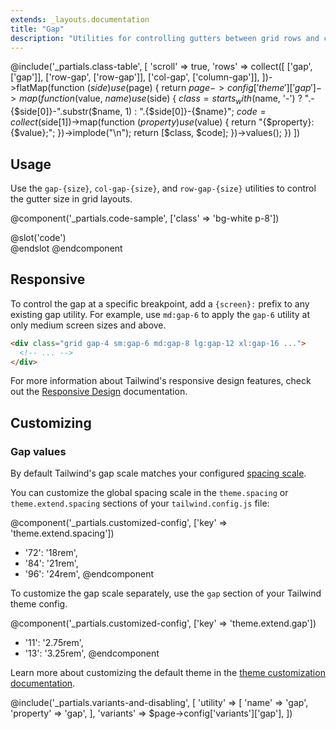 ```yaml
---
extends: _layouts.documentation
title: "Gap"
description: "Utilities for controlling gutters between grid rows and columns."
---
```


@include('_partials.class-table', [
  'scroll' => true,
  'rows' => collect([
    ['gap', ['gap']],
    ['row-gap', ['row-gap']],
    ['col-gap', ['column-gap']],
  ])->flatMap(function ($side) use ($page) {
    return $page->config['theme']['gap']->map(function ($value, $name) use ($side) {
      $class = starts_with($name, '-')
        ? ".-{$side[0]}-".substr($name, 1)
        : ".{$side[0]}-{$name}";
      $code = collect($side[1])->map(function ($property) use ($value) {
        return "{$property}: {$value};";
      })->implode("\n");
      return [$class, $code];
    })->values();
  })
])


## Usage

Use the `gap-{size}`, `col-gap-{size}`, and `row-gap-{size}` utilities to control the gutter size in grid layouts.

@component('_partials.code-sample', ['class' => 'bg-white p-8'])
<div class="grid gap-4 grid-cols-3">
  <div class="bg-gray-300 h-12"></div>
  <div class="bg-gray-500 h-12"></div>
  <div class="bg-gray-300 h-12"></div>
  <div class="bg-gray-500 h-12"></div>
  <div class="bg-gray-300 h-12"></div>
  <div class="bg-gray-500 h-12"></div>
  <div class="bg-gray-300 h-12"></div>
  <div class="bg-gray-500 h-12"></div>
  <div class="bg-gray-300 h-12"></div>
</div>
@slot('code')
<div class="grid gap-4 grid-cols-3">
  <!-- ... -->
</div>
@endslot
@endcomponent

## Responsive

To control the gap at a specific breakpoint, add a `{screen}:` prefix to any existing gap utility. For example, use `md:gap-6` to apply the `gap-6` utility at only medium screen sizes and above.

```html
<div class="grid gap-4 sm:gap-6 md:gap-8 lg:gap-12 xl:gap-16 ...">
  <!-- ... -->
</div>
```

For more information about Tailwind's responsive design features, check out the [Responsive Design](/docs/responsive-design) documentation.

## Customizing

### Gap values

By default Tailwind's gap scale matches your configured [spacing scale](/docs/customizing-spacing).

You can customize the global spacing scale in the `theme.spacing` or `theme.extend.spacing` sections of your `tailwind.config.js` file:

@component('_partials.customized-config', ['key' => 'theme.extend.spacing'])
+ '72': '18rem',
+ '84': '21rem',
+ '96': '24rem',
@endcomponent

To customize the gap scale separately, use the `gap` section of your Tailwind theme config.

@component('_partials.customized-config', ['key' => 'theme.extend.gap'])
+ '11': '2.75rem',
+ '13': '3.25rem',
@endcomponent

Learn more about customizing the default theme in the [theme customization documentation](/docs/theme#customizing-the-default-theme).

@include('_partials.variants-and-disabling', [
    'utility' => [
        'name' => 'gap',
        'property' => 'gap',
    ],
    'variants' => $page->config['variants']['gap'],
])
